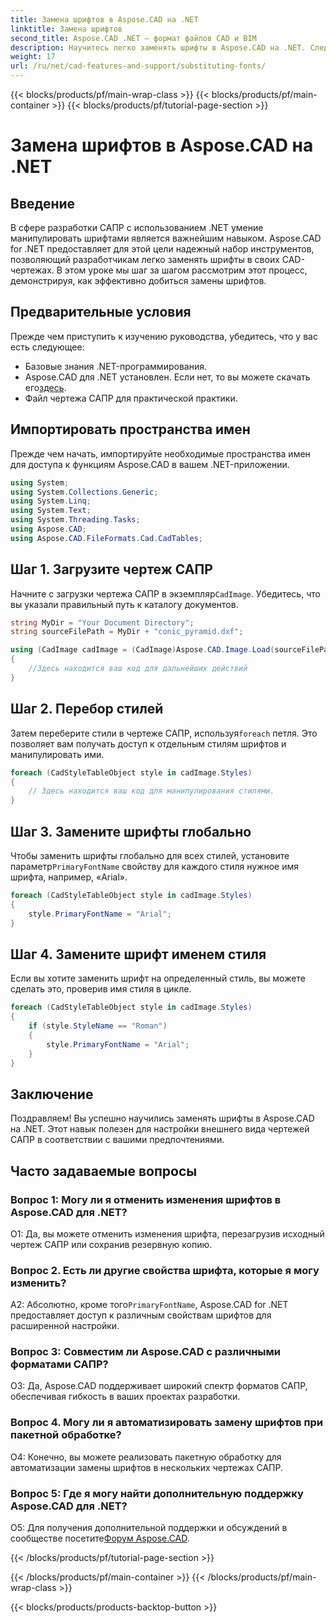 ```yaml
---
title: Замена шрифтов в Aspose.CAD на .NET
linktitle: Замена шрифтов
second_title: Aspose.CAD .NET — формат файлов CAD и BIM
description: Научитесь легко заменять шрифты в Aspose.CAD на .NET. Следуйте нашему пошаговому руководству для эффективной настройки шрифтов в чертежах САПР.
weight: 17
url: /ru/net/cad-features-and-support/substituting-fonts/
---
```


{{< blocks/products/pf/main-wrap-class >}}
{{< blocks/products/pf/main-container >}}
{{< blocks/products/pf/tutorial-page-section >}}

# Замена шрифтов в Aspose.CAD на .NET

## Введение

В сфере разработки САПР с использованием .NET умение манипулировать шрифтами является важнейшим навыком. Aspose.CAD for .NET предоставляет для этой цели надежный набор инструментов, позволяющий разработчикам легко заменять шрифты в своих CAD-чертежах. В этом уроке мы шаг за шагом рассмотрим этот процесс, демонстрируя, как эффективно добиться замены шрифтов.

## Предварительные условия

Прежде чем приступить к изучению руководства, убедитесь, что у вас есть следующее:

- Базовые знания .NET-программирования.
-  Aspose.CAD для .NET установлен. Если нет, то вы можете скачать его[здесь](https://releases.aspose.com/cad/net/).
- Файл чертежа САПР для практической практики.

## Импортировать пространства имен

Прежде чем начать, импортируйте необходимые пространства имен для доступа к функциям Aspose.CAD в вашем .NET-приложении.

```csharp
using System;
using System.Collections.Generic;
using System.Linq;
using System.Text;
using System.Threading.Tasks;
using Aspose.CAD;
using Aspose.CAD.FileFormats.Cad.CadTables;
```

## Шаг 1. Загрузите чертеж САПР

 Начните с загрузки чертежа САПР в экземпляр`CadImage`. Убедитесь, что вы указали правильный путь к каталогу документов.

```csharp
string MyDir = "Your Document Directory";
string sourceFilePath = MyDir + "conic_pyramid.dxf";

using (CadImage cadImage = (CadImage)Aspose.CAD.Image.Load(sourceFilePath))
{
    //Здесь находится ваш код для дальнейших действий
}
```

## Шаг 2. Перебор стилей

 Затем переберите стили в чертеже САПР, используя`foreach` петля. Это позволяет вам получать доступ к отдельным стилям шрифтов и манипулировать ими.

```csharp
foreach (CadStyleTableObject style in cadImage.Styles)
{
    // Здесь находится ваш код для манипулирования стилями.
}
```

## Шаг 3. Замените шрифты глобально

 Чтобы заменить шрифты глобально для всех стилей, установите параметр`PrimaryFontName` свойству для каждого стиля нужное имя шрифта, например, «Arial».

```csharp
foreach (CadStyleTableObject style in cadImage.Styles)
{
    style.PrimaryFontName = "Arial";
}
```

## Шаг 4. Замените шрифт именем стиля

Если вы хотите заменить шрифт на определенный стиль, вы можете сделать это, проверив имя стиля в цикле.

```csharp
foreach (CadStyleTableObject style in cadImage.Styles)
{
    if (style.StyleName == "Roman")
    {
        style.PrimaryFontName = "Arial";
    }
}
```

## Заключение

Поздравляем! Вы успешно научились заменять шрифты в Aspose.CAD на .NET. Этот навык полезен для настройки внешнего вида чертежей САПР в соответствии с вашими предпочтениями.

## Часто задаваемые вопросы

### Вопрос 1: Могу ли я отменить изменения шрифтов в Aspose.CAD для .NET?

О1: Да, вы можете отменить изменения шрифта, перезагрузив исходный чертеж САПР или сохранив резервную копию.

### Вопрос 2. Есть ли другие свойства шрифта, которые я могу изменить?

A2: Абсолютно, кроме того`PrimaryFontName`, Aspose.CAD for .NET предоставляет доступ к различным свойствам шрифтов для расширенной настройки.

### Вопрос 3: Совместим ли Aspose.CAD с различными форматами САПР?

О3: Да, Aspose.CAD поддерживает широкий спектр форматов САПР, обеспечивая гибкость в ваших проектах разработки.

### Вопрос 4. Могу ли я автоматизировать замену шрифтов при пакетной обработке?

О4: Конечно, вы можете реализовать пакетную обработку для автоматизации замены шрифтов в нескольких чертежах САПР.

### Вопрос 5: Где я могу найти дополнительную поддержку Aspose.CAD для .NET?

 О5: Для получения дополнительной поддержки и обсуждений в сообществе посетите[Форум Aspose.CAD](https://forum.aspose.com/c/cad/19).


{{< /blocks/products/pf/tutorial-page-section >}}

{{< /blocks/products/pf/main-container >}}
{{< /blocks/products/pf/main-wrap-class >}}

{{< blocks/products/products-backtop-button >}}
